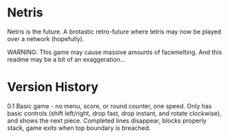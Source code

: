 Netris
======

Netris is the future.  A brotastic retro-future where tetris may now be played over a network (hopefully).

WARNING:  This game may cause massive amounts of facemelting.  And this readme may be a bit of an exaggeration...

Version History
===============
0.1 Basic game - no menu, score, or round counter, one speed.  Only has basic controls (shift left/right, drop fast, drop instant, and rotate clockwise), and shows the next piece.  Completed lines disappear, blocks properly stack, game exits when top boundary is breached.
